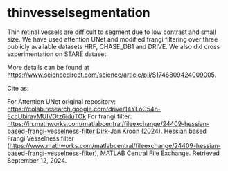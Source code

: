 # thinvesselsegmentation

Thin retinal vessels are difficult to segment due to low contrast and small size. We have used attention UNet and modified frangi filtering over three publicly available datasets HRF, CHASE_DB1 and DRIVE. We also did cross experimentation on STARE dataset. 

More details can be found at https://www.sciencedirect.com/science/article/pii/S1746809424009005.

Cite as: 

For Attention UNet original repository: https://colab.research.google.com/drive/14YLoC54n-EccUbirayMUIVGtz6iduTOk
For frangi filter: https://in.mathworks.com/matlabcentral/fileexchange/24409-hessian-based-frangi-vesselness-filter
Dirk-Jan Kroon (2024). Hessian based Frangi Vesselness filter (https://www.mathworks.com/matlabcentral/fileexchange/24409-hessian-based-frangi-vesselness-filter), MATLAB Central File Exchange. Retrieved September 12, 2024.
